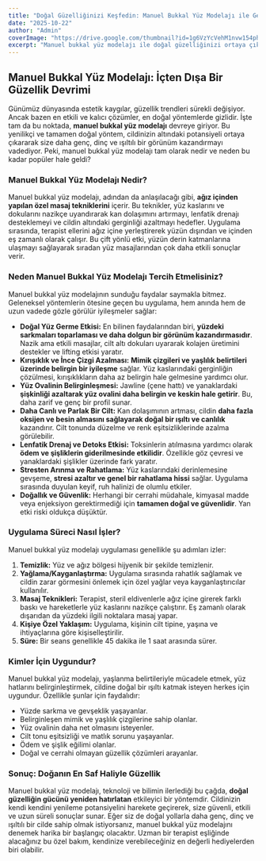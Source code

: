 ```yaml
---
title: "Doğal Güzelliğinizi Keşfedin: Manuel Bukkal Yüz Modelajı ile Genç ve Dinamik Bir Cilt"
date: "2025-10-22"
author: "Admin"
coverImage: "https://drive.google.com/thumbnail?id=1g6VzYcVehM1nvw154phVrxUG-TWfhYlg&sz=w1000"
excerpt: "Manuel bukkal yüz modelajı ile doğal güzelliğinizi ortaya çıkarın, cildinize canlılık ve gençlik katın."
---
```

## Manuel Bukkal Yüz Modelajı: İçten Dışa Bir Güzellik Devrimi

Günümüz dünyasında estetik kaygılar, güzellik trendleri sürekli değişiyor. Ancak bazen en etkili ve kalıcı çözümler, en doğal yöntemlerde gizlidir. İşte tam da bu noktada, **manuel bukkal yüz modelajı** devreye giriyor. Bu yenilikçi ve tamamen doğal yöntem, cildinizin altındaki potansiyeli ortaya çıkararak size daha genç, dinç ve ışıltılı bir görünüm kazandırmayı vadediyor. Peki, manuel bukkal yüz modelajı tam olarak nedir ve neden bu kadar popüler hale geldi?

### Manuel Bukkal Yüz Modelajı Nedir?

Manuel bukkal yüz modelajı, adından da anlaşılacağı gibi, **ağız içinden yapılan özel masaj tekniklerini** içerir. Bu teknikler, yüz kaslarını ve dokularını nazikçe uyandırarak kan dolaşımını artırmayı, lenfatik drenajı desteklemeyi ve cildin altındaki gerginliği azaltmayı hedefler. Uygulama sırasında, terapist ellerini ağız içine yerleştirerek yüzün dışından ve içinden eş zamanlı olarak çalışır. Bu çift yönlü etki, yüzün derin katmanlarına ulaşmayı sağlayarak sıradan yüz masajlarından çok daha etkili sonuçlar verir.

### Neden Manuel Bukkal Yüz Modelajı Tercih Etmelisiniz?

Manuel bukkal yüz modelajının sunduğu faydalar saymakla bitmez. Geleneksel yöntemlerin ötesine geçen bu uygulama, hem anında hem de uzun vadede gözle görülür iyileşmeler sağlar:

*   **Doğal Yüz Germe Etkisi:** En bilinen faydalarından biri, **yüzdeki sarkmaları toparlaması ve daha dolgun bir görünüm kazandırmasıdır**. Nazik ama etkili masajlar, cilt altı dokuları uyararak kolajen üretimini destekler ve lifting etkisi yaratır.
*   **Kırışıklık ve İnce Çizgi Azalması:** **Mimik çizgileri ve yaşlılık belirtileri üzerinde belirgin bir iyileşme** sağlar. Yüz kaslarındaki gerginliğin çözülmesi, kırışıklıkların daha az belirgin hale gelmesine yardımcı olur.
*   **Yüz Ovalinin Belirginleşmesi:** Jawline (çene hattı) ve yanaklardaki **şişkinliği azaltarak yüz ovalini daha belirgin ve keskin hale getirir**. Bu, daha zarif ve genç bir profil sunar.
*   **Daha Canlı ve Parlak Bir Cilt:** Kan dolaşımının artması, cildin **daha fazla oksijen ve besin almasını sağlayarak doğal bir ışıltı ve canlılık** kazandırır. Cilt tonunda düzelme ve renk eşitsizliklerinde azalma görülebilir.
*   **Lenfatik Drenaj ve Detoks Etkisi:** Toksinlerin atılmasına yardımcı olarak **ödem ve şişliklerin giderilmesinde etkilidir**. Özellikle göz çevresi ve yanaklardaki şişlikler üzerinde fark yaratır.
*   **Stresten Arınma ve Rahatlama:** Yüz kaslarındaki derinlemesine gevşeme, **stresi azaltır ve genel bir rahatlama hissi** sağlar. Uygulama sırasında duyulan keyif, ruh halinizi de olumlu etkiler.
*   **Doğallık ve Güvenlik:** Herhangi bir cerrahi müdahale, kimyasal madde veya enjeksiyon gerektirmediği için **tamamen doğal ve güvenlidir**. Yan etki riski oldukça düşüktür.

### Uygulama Süreci Nasıl İşler?

Manuel bukkal yüz modelajı uygulaması genellikle şu adımları izler:

1.  **Temizlik:** Yüz ve ağız bölgesi hijyenik bir şekilde temizlenir.
2.  **Yağlama/Kayganlaştırma:** Uygulama sırasında rahatlık sağlamak ve cildin zarar görmesini önlemek için özel yağlar veya kayganlaştırıcılar kullanılır.
3.  **Masaj Teknikleri:** Terapist, steril eldivenlerle ağız içine girerek farklı baskı ve hareketlerle yüz kaslarını nazikçe çalıştırır. Eş zamanlı olarak dışarıdan da yüzdeki ilgili noktalara masaj yapar.
4.  **Kişiye Özel Yaklaşım:** Uygulama, kişinin cilt tipine, yaşına ve ihtiyaçlarına göre kişiselleştirilir.
5.  **Süre:** Bir seans genellikle 45 dakika ile 1 saat arasında sürer.

### Kimler İçin Uygundur?

Manuel bukkal yüz modelajı, yaşlanma belirtileriyle mücadele etmek, yüz hatlarını belirginleştirmek, cildine doğal bir ışıltı katmak isteyen herkes için uygundur. Özellikle şunlar için faydalıdır:

*   Yüzde sarkma ve gevşeklik yaşayanlar.
*   Belirginleşen mimik ve yaşlılık çizgilerine sahip olanlar.
*   Yüz ovalinin daha net olmasını isteyenler.
*   Cilt tonu eşitsizliği ve matlık sorunu yaşayanlar.
*   Ödem ve şişlik eğilimi olanlar.
*   Doğal ve cerrahi olmayan güzellik çözümleri arayanlar.

### Sonuç: Doğanın En Saf Haliyle Güzellik

Manuel bukkal yüz modelajı, teknoloji ve bilimin ilerlediği bu çağda, **doğal güzelliğin gücünü yeniden hatırlatan** etkileyici bir yöntemdir. Cildinizin kendi kendini yenileme potansiyelini harekete geçirerek, size güvenli, etkili ve uzun süreli sonuçlar sunar. Eğer siz de doğal yollarla daha genç, dinç ve ışıltılı bir cilde sahip olmak istiyorsanız, manuel bukkal yüz modelajını denemek harika bir başlangıç olacaktır. Uzman bir terapist eşliğinde alacağınız bu özel bakım, kendinize verebileceğiniz en değerli hediyelerden biri olabilir.